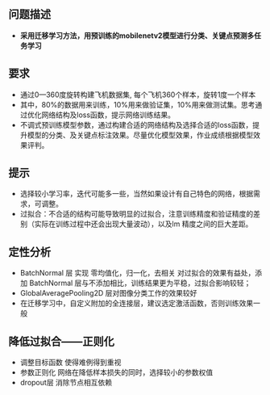 ## 问题描述
+ **采用迁移学习方法，用预训练的mobilenetv2模型进行分类、关键点预测多任务学习**
## 要求
+ 通过0—360度旋转构建飞机数据集, 每个飞机360个样本，旋转1度一个样本
+ 其中，80%的数据用来训练，10%用来做验证集，10%用来做测试集。思考通过优化网络结构及loss函数，提示网络训练结果。
+ 不调式预训练模型参数，通过构建合适的网络结构及选择合适的loss函数，提升模型的分类、及关键点标注效果。尽量优化模型效果，作业成绩根据模型效果评判。
## 提示
+ 选择较小学习率，迭代可能多一些，当然如果设计有自己特色的网络，根据需求，可调整。
+ 过拟合：不合适的结构可能导致明显的过拟合，注意训练精度和验证精度的差别（实际在训练过程中还会出现大量波动），以及lm 精度之间的巨大差距。

## 定性分析

+ BatchNormal 层 实现 零均值化，归一化，去相关 对过拟合的效果有益处，添加 BatchNormal 层与不添加相比，训练结果更为平稳，过拟合影响较轻；
+ GlobalAveragePooling2D 层对图像分类工作的效果较好
+ 在迁移学习中，自定义附加的全连接层，建议选定激活函数，否则训练效果一般

## 降低过拟合——正则化
+ 调整目标函数 使得难例得到重视
+ 参数正则化   网络在降低样本损失的同时，选择较小的参数权值
+ dropout层   消除节点相互依赖
